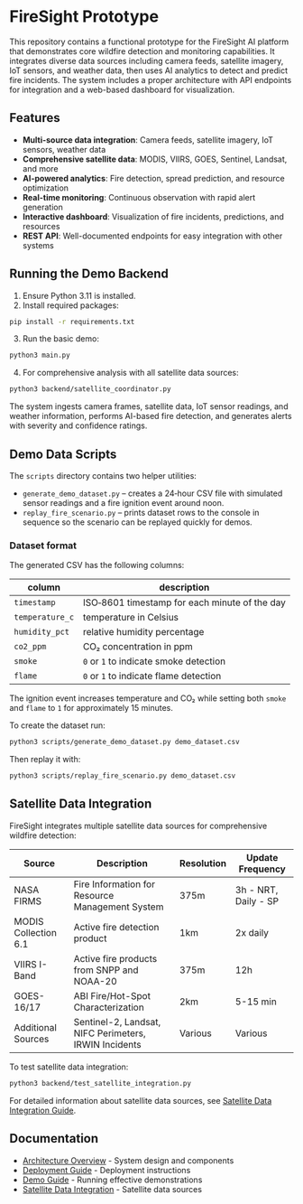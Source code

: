 # FireSight Prototype

This repository contains a functional prototype for the FireSight AI platform that demonstrates core wildfire detection and monitoring capabilities. It integrates diverse data sources including camera feeds, satellite imagery, IoT sensors, and weather data, then uses AI analytics to detect and predict fire incidents. The system includes a proper architecture with API endpoints for integration and a web-based dashboard for visualization.

## Features

- **Multi-source data integration**: Camera feeds, satellite imagery, IoT sensors, weather data
- **Comprehensive satellite data**: MODIS, VIIRS, GOES, Sentinel, Landsat, and more
- **AI-powered analytics**: Fire detection, spread prediction, and resource optimization
- **Real-time monitoring**: Continuous observation with rapid alert generation
- **Interactive dashboard**: Visualization of fire incidents, predictions, and resources
- **REST API**: Well-documented endpoints for easy integration with other systems

## Running the Demo Backend

1. Ensure Python 3.11 is installed.
2. Install required packages:

```bash
pip install -r requirements.txt
```

3. Run the basic demo:

```bash
python3 main.py
```

4. For comprehensive analysis with all satellite data sources:

```bash
python3 backend/satellite_coordinator.py
```

The system ingests camera frames, satellite data, IoT sensor readings, and weather information, performs AI-based fire detection, and generates alerts with severity and confidence ratings.

## Demo Data Scripts

The `scripts` directory contains two helper utilities:

- `generate_demo_dataset.py` – creates a 24‑hour CSV file with simulated sensor readings and a fire ignition event around noon.
- `replay_fire_scenario.py` – prints dataset rows to the console in sequence so the scenario can be replayed quickly for demos.

### Dataset format

The generated CSV has the following columns:

| column | description |
| --- | --- |
| `timestamp` | ISO‑8601 timestamp for each minute of the day |
| `temperature_c` | temperature in Celsius |
| `humidity_pct` | relative humidity percentage |
| `co2_ppm` | CO₂ concentration in ppm |
| `smoke` | `0` or `1` to indicate smoke detection |
| `flame` | `0` or `1` to indicate flame detection |

The ignition event increases temperature and CO₂ while setting both `smoke` and `flame` to `1` for approximately 15 minutes.

To create the dataset run:

```bash
python3 scripts/generate_demo_dataset.py demo_dataset.csv
```

Then replay it with:

```bash
python3 scripts/replay_fire_scenario.py demo_dataset.csv
```

## Satellite Data Integration

FireSight integrates multiple satellite data sources for comprehensive wildfire detection:

| Source | Description | Resolution | Update Frequency |
| ------ | ----------- | ---------- | ---------------- |
| NASA FIRMS | Fire Information for Resource Management System | 375m | 3h - NRT, Daily - SP |
| MODIS Collection 6.1 | Active fire detection product | 1km | 2x daily |
| VIIRS I-Band | Active fire products from SNPP and NOAA-20 | 375m | 12h |
| GOES-16/17 | ABI Fire/Hot-Spot Characterization | 2km | 5-15 min |
| Additional Sources | Sentinel-2, Landsat, NIFC Perimeters, IRWIN Incidents | Various | Various |

To test satellite data integration:

```bash
python3 backend/test_satellite_integration.py
```

For detailed information about satellite data sources, see [Satellite Data Integration Guide](docs/satellite_data_integration.md).

## Documentation

- [Architecture Overview](docs/architecture.md) - System design and components
- [Deployment Guide](docs/deployment.md) - Deployment instructions
- [Demo Guide](docs/demo-guide.md) - Running effective demonstrations
- [Satellite Data Integration](docs/satellite_data_integration.md) - Satellite data sources

